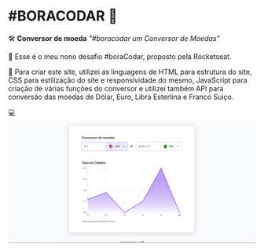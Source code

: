 # #BORACODAR 👾

🛠 **Conversor de moeda** _"#boracodar um Conversor de Moedas"_

📌 Esse é o meu nono desafio #boraCodar, proposto pela Rocketseat.

📝 Para criar este site, utilizei as linguagens de HTML para estrutura do site, CSS para estilização do site e responsividade do mesmo, JavaScript
para criação de várias funções do conversor e utilizei também API para conversão das moedas de Dólar, Euro, Libra Esterlina e Franco Suiço.

💻 ![..](./print-site/print.png)

